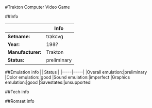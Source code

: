 #Trakton Computer Video Game

##Info

||Info|
|-----|-----|
|**Setname:**|trakcvg
|**Year:**|198?
|**Manufacturer:**|Trakton
|**Status:**|preliminary

##Emulation info
|| Status |
|-----|-----|
|Overall emulation:|preliminary
|Color emulation:|good
|Sound emulation:|imperfect
|Graphics emulation:|good
|Savestates:|unsupported

##Tech info

##Romset info

<!--- START OF EDITED COMMENT DO NOT TOUCH TEXT ABOVE-->
